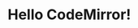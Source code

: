 # Hello CodeMirror!

<script>
  import {setConfig} from "../core/config.js"
  import {Extension} from "../core/extension.js"
  import { SBMatcher } from "../core/model.js";
  import { languageFor } from "../core/languages.js";

  import { h } from "../external/preact.js";

  var baseDir = lively.query(this, "lively-container").getDir()
  setConfig({baseURL: baseDir + '../'})
  Extension.clearRegistry();
</script>

<script>

import {} from './editor.js';

let source = `var a = 3 + 4`


const editor = await (<scml-editor text={source} style="width:400px; display: block"></scml-editor>)

const ext =  new Extension().registerReplacement({
      name: "test-hiding-replacement",
      query: new SBMatcher(languageFor("javascript"), [
        (x) => x.type === "number",
      ]),
      rerender: () => true,
      component: ({ node }) =>
        h("span", { style: { "background-color": "red" } }, node.text),
    });

editor.extensions = [ext]


// let style = <link href={baseDir + "./view/editor-style.css"} rel="stylesheet" />
// {style}
let pane = <div style="border:1px solid ">{editor}</div>


pane
</script>
